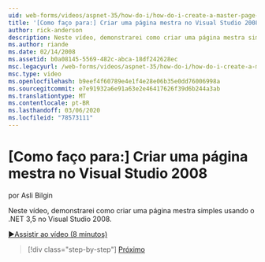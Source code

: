 ```yaml
---
uid: web-forms/videos/aspnet-35/how-do-i/how-do-i-create-a-master-page-in-visual-studio-2008
title: '[Como faço para:] Criar uma página mestra no Visual Studio 2008 | Microsoft Docs'
author: rick-anderson
description: Neste vídeo, demonstrarei como criar uma página mestra simples usando o .NET 3,5 no Visual Studio 2008.
ms.author: riande
ms.date: 02/14/2008
ms.assetid: b0a08145-5569-482c-abca-18df242628ec
msc.legacyurl: /web-forms/videos/aspnet-35/how-do-i/how-do-i-create-a-master-page-in-visual-studio-2008
msc.type: video
ms.openlocfilehash: b9eef4f60789e4e1f4e28e06b35e0dd76006998a
ms.sourcegitcommit: e7e91932a6e91a63e2e46417626f39d6b244a3ab
ms.translationtype: MT
ms.contentlocale: pt-BR
ms.lasthandoff: 03/06/2020
ms.locfileid: "78573111"
---
```

# <a name="how-do-i-create-a-master-page-in-visual-studio-2008"></a>[Como faço para:] Criar uma página mestra no Visual Studio 2008

por Asli Bilgin

Neste vídeo, demonstrarei como criar uma página mestra simples usando o .NET 3,5 no Visual Studio 2008.

[&#9654;Assistir ao vídeo (8 minutos)](https://channel9.msdn.com/Blogs/ASP-NET-Site-Videos/how-do-i-create-a-master-page-in-visual-studio-2008)

> [!div class="step-by-step"]
> [Próximo](how-do-i-create-nested-master-page-in-visual-studio-2008.md)
